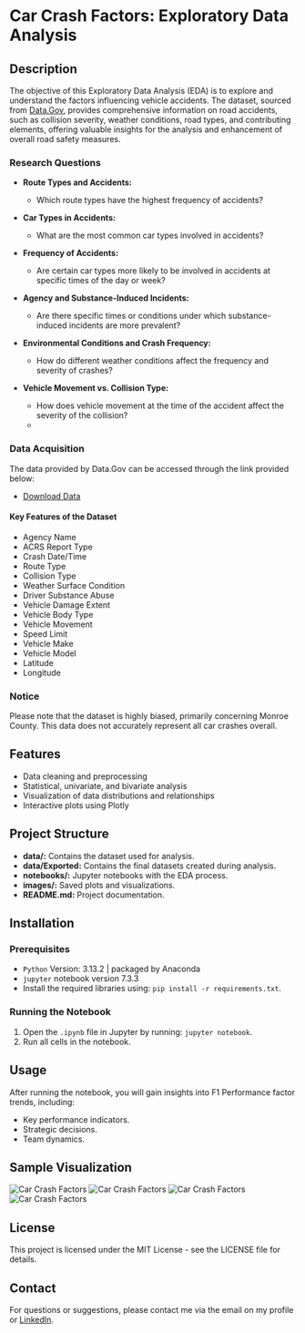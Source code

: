 # Car Crash Factors: Exploratory Data Analysis

## Description

The objective of this Exploratory Data Analysis (EDA) is to explore and understand the factors influencing vehicle accidents. The dataset, sourced from [Data.Gov](https://catalog.data.gov/dataset/crash-reporting-drivers-data), provides comprehensive information on road accidents, such as collision severity, weather conditions, road types, and contributing elements, offering valuable insights for the analysis and enhancement of overall road safety measures.

### Research Questions
- **Route Types and Accidents:**
    - Which route types have the highest frequency of accidents?

- **Car Types in Accidents:**
    - What are the most common car types involved in accidents?

- **Frequency of Accidents:**
    - Are certain car types more likely to be involved in accidents at specific times of the day or week?

- **Agency and Substance-Induced Incidents:**
    - Are there specific times or conditions under which substance-induced incidents are more prevalent?

- **Environmental Conditions and Crash Frequency:**
    - How do different weather conditions affect the frequency and severity of crashes?

- **Vehicle Movement vs. Collision Type:**
    - How does vehicle movement at the time of the accident affect the severity of the collision?
    - 
### Data Acquisition

The data provided by Data.Gov can be accessed through the link provided below:
- [Download Data](https://catalog.data.gov/dataset/crash-reporting-drivers-data)

#### Key Features of the Dataset

- Agency Name	
- ACRS Report Type	
- Crash Date/Time	
- Route Type	
- Collision Type	
- Weather	Surface Condition	
- Driver Substance Abuse	
- Vehicle Damage Extent	
- Vehicle Body Type	
- Vehicle Movement	
- Speed Limit	
- Vehicle Make	
- Vehicle Model	
- Latitude	
- Longitude

### Notice
Please note that the dataset is highly biased, primarily concerning Monroe County. This data does not accurately represent all car crashes overall.

## Features
- Data cleaning and preprocessing
- Statistical, univariate, and bivariate analysis
- Visualization of data distributions and relationships
- Interactive plots using Plotly

## Project Structure
- **data/:** Contains the dataset used for analysis.
- **data/Exported:** Contains the final datasets created during analysis.
- **notebooks/:** Jupyter notebooks with the EDA process.
- **images/:** Saved plots and visualizations.
- **README.md:** Project documentation.

## Installation
### Prerequisites
- `Python` Version: 3.13.2 | packaged by Anaconda
- `jupyter` notebook version 7.3.3
- Install the required libraries using: `pip install -r requirements.txt`.

### Running the Notebook

1. Open the `.ipynb` file in Jupyter by running: `jupyter notebook`.
2. Run all cells in the notebook.

## Usage
After running the notebook, you will gain insights into F1 Performance factor trends, including:
- Key performance indicators. 
- Strategic decisions.
- Team dynamics.

## Sample Visualization
![Car Crash Factors](/images/newplot.png)
![Car Crash Factors](/images/newplot2.png)
![Car Crash Factors](/images/newplot3.png)
![Car Crash Factors](/images/newplot4.png)

## License
This project is licensed under the MIT License - see the LICENSE file for details.

## Contact
For questions or suggestions, please contact me via the email on my profile or [LinkedIn](https://www.linkedin.com/in/christine-coomans/).
